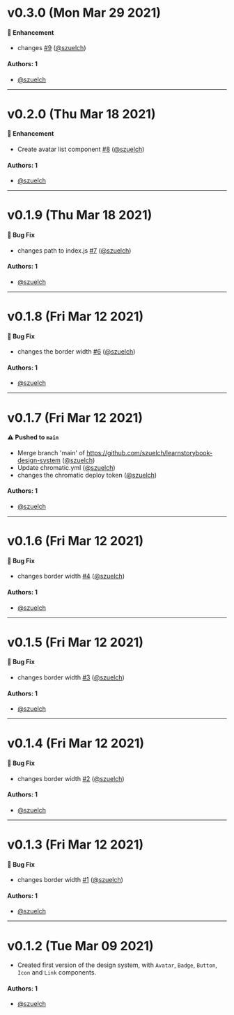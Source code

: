 # v0.3.0 (Mon Mar 29 2021)

#### 🚀 Enhancement

- changes [#9](https://github.com/szuelch/learnstorybook-design-system/pull/9) ([@szuelch](https://github.com/szuelch))

#### Authors: 1

- [@szuelch](https://github.com/szuelch)

---

# v0.2.0 (Thu Mar 18 2021)

#### 🚀 Enhancement

- Create avatar list component [#8](https://github.com/szuelch/learnstorybook-design-system/pull/8) ([@szuelch](https://github.com/szuelch))

#### Authors: 1

- [@szuelch](https://github.com/szuelch)

---

# v0.1.9 (Thu Mar 18 2021)

#### 🐛 Bug Fix

- changes path to index.js [#7](https://github.com/szuelch/learnstorybook-design-system/pull/7) ([@szuelch](https://github.com/szuelch))

#### Authors: 1

- [@szuelch](https://github.com/szuelch)

---

# v0.1.8 (Fri Mar 12 2021)

#### 🐛 Bug Fix

- changes the border width [#6](https://github.com/szuelch/learnstorybook-design-system/pull/6) ([@szuelch](https://github.com/szuelch))

#### Authors: 1

- [@szuelch](https://github.com/szuelch)

---

# v0.1.7 (Fri Mar 12 2021)

#### ⚠️ Pushed to `main`

- Merge branch 'main' of https://github.com/szuelch/learnstorybook-design-system ([@szuelch](https://github.com/szuelch))
- Update chromatic.yml ([@szuelch](https://github.com/szuelch))
- changes the chromatic deploy token ([@szuelch](https://github.com/szuelch))

#### Authors: 1

- [@szuelch](https://github.com/szuelch)

---

# v0.1.6 (Fri Mar 12 2021)

#### 🐛 Bug Fix

- changes border width [#4](https://github.com/szuelch/learnstorybook-design-system/pull/4) ([@szuelch](https://github.com/szuelch))

#### Authors: 1

- [@szuelch](https://github.com/szuelch)

---

# v0.1.5 (Fri Mar 12 2021)

#### 🐛 Bug Fix

- changes border width [#3](https://github.com/szuelch/learnstorybook-design-system/pull/3) ([@szuelch](https://github.com/szuelch))

#### Authors: 1

- [@szuelch](https://github.com/szuelch)

---

# v0.1.4 (Fri Mar 12 2021)

#### 🐛 Bug Fix

- changes border width [#2](https://github.com/szuelch/learnstorybook-design-system/pull/2) ([@szuelch](https://github.com/szuelch))

#### Authors: 1

- [@szuelch](https://github.com/szuelch)

---

# v0.1.3 (Fri Mar 12 2021)

#### 🐛 Bug Fix

- changes border width [#1](https://github.com/szuelch/learnstorybook-design-system/pull/1) ([@szuelch](https://github.com/szuelch))

#### Authors: 1

- [@szuelch](https://github.com/szuelch)

---

# v0.1.2 (Tue Mar 09 2021)

- Created first version of the design system, with `Avatar`, `Badge`, `Button`, `Icon` and `Link` components.

#### Authors: 1

- [@szuelch](https://github.com/szuelch)
